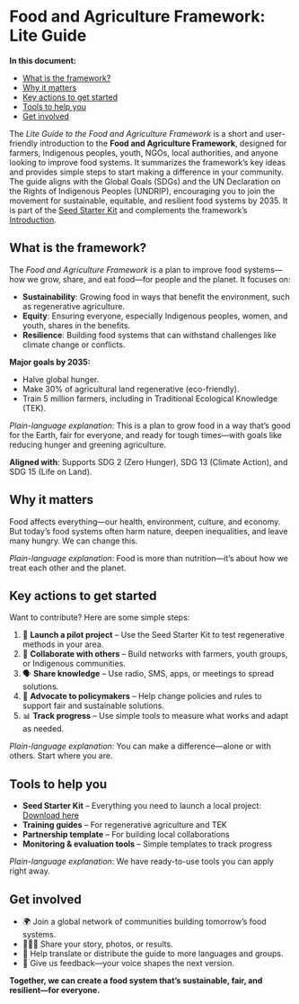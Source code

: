 # Food and Agriculture Framework: Lite Guide  



**In this document:**  

* [What is the framework?](#what-is-the-framework)  
* [Why it matters](#why-it-matters)  
* [Key actions to get started](#key-actions-to-get-started)  
* [Tools to help you](#tools-to-help-you)  
* [Get involved](#get-involved)  

The *Lite Guide to the Food and Agriculture Framework* is a short and user-friendly introduction to the **Food and Agriculture Framework**, designed for farmers, Indigenous peoples, youth, NGOs, local authorities, and anyone looking to improve food systems. It summarizes the framework’s key ideas and provides simple steps to start making a difference in your community. The guide aligns with the Global Goals (SDGs) and the UN Declaration on the Rights of Indigenous Peoples (UNDRIP), encouraging you to join the movement for sustainable, equitable, and resilient food systems by 2035. It is part of the [Seed Starter Kit](/frameworks/tools/food-systems/seed-kit-en.zip) and complements the framework’s [Introduction](/frameworks/food-systems-and-agriculture#introduction).  

## What is the framework?  

The *Food and Agriculture Framework* is a plan to improve food systems—how we grow, share, and eat food—for people and the planet. It focuses on:  

* **Sustainability**: Growing food in ways that benefit the environment, such as regenerative agriculture.  
* **Equity**: Ensuring everyone, especially Indigenous peoples, women, and youth, shares in the benefits.  
* **Resilience**: Building food systems that can withstand challenges like climate change or conflicts.  

**Major goals by 2035:**  

* Halve global hunger.  
* Make 30% of agricultural land regenerative (eco-friendly).  
* Train 5 million farmers, including in Traditional Ecological Knowledge (TEK).  

*Plain-language explanation*: This is a plan to grow food in a way that’s good for the Earth, fair for everyone, and ready for tough times—with goals like reducing hunger and greening agriculture.  

**Aligned with**: Supports SDG 2 (Zero Hunger), SDG 13 (Climate Action), and SDG 15 (Life on Land).  

## Why it matters  

Food affects everything—our health, environment, culture, and economy. But today’s food systems often harm nature, deepen inequalities, and leave many hungry. We can change this.  

*Plain-language explanation*: Food is more than nutrition—it’s about how we treat each other and the planet.  

## Key actions to get started  

Want to contribute? Here are some simple steps:  

1. 🌱 **Launch a pilot project** – Use the Seed Starter Kit to test regenerative methods in your area.  
2. 🤝 **Collaborate with others** – Build networks with farmers, youth groups, or Indigenous communities.  
3. 🗣️ **Share knowledge** – Use radio, SMS, apps, or meetings to spread solutions.  
4. 📣 **Advocate to policymakers** – Help change policies and rules to support fair and sustainable solutions.  
5. 📊 **Track progress** – Use simple tools to measure what works and adapt as needed.  

*Plain-language explanation*: You can make a difference—alone or with others. Start where you are.  

## Tools to help you  

* **Seed Starter Kit** – Everything you need to launch a local project: [Download here](#)  
* **Training guides** – For regenerative agriculture and TEK  
* **Partnership template** – For building local collaborations  
* **Monitoring & evaluation tools** – Simple templates to track progress  

*Plain-language explanation*: We have ready-to-use tools you can apply right away.  

## Get involved  

* 🌍 Join a global network of communities building tomorrow’s food systems.  
* 🧑🏽‍🌾 Share your story, photos, or results.  
* 🔄 Help translate or distribute the guide to more languages and groups.  
* 💬 Give us feedback—your voice shapes the next version.  

**Together, we can create a food system that’s sustainable, fair, and resilient—for everyone.**  

